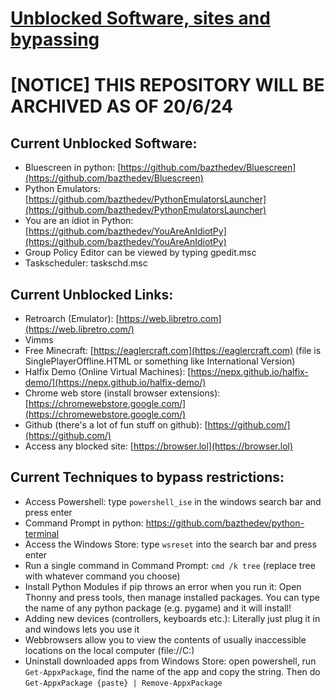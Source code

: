 # [Unblocked Software, sites and bypassing](https://bazthedev.github.io/Unblocked-Stuff)

# [NOTICE] THIS REPOSITORY WILL BE ARCHIVED AS OF 20/6/24

## Current Unblocked Software:
- Bluescreen in python: [https://github.com/bazthedev/Bluescreen](https://github.com/bazthedev/Bluescreen)
- Python Emulators: [https://github.com/bazthedev/PythonEmulatorsLauncher](https://github.com/bazthedev/PythonEmulatorsLauncher)
- You are an idiot in Python: [https://github.com/bazthedev/YouAreAnIdiotPy](https://github.com/bazthedev/YouAreAnIdiotPy)
- Group Policy Editor can be viewed by typing gpedit.msc
- Taskscheduler: taskschd.msc

## Current Unblocked Links:

- Retroarch (Emulator): [https://web.libretro.com](https://web.libretro.com/)
- Vimms
- Free Minecraft: [https://eaglercraft.com](https://eaglercraft.com) (file is SinglePlayerOffline.HTML or something like International Version)
- Halfix Demo (Online Virtual Machines): [https://nepx.github.io/halfix-demo/](https://nepx.github.io/halfix-demo/)
- Chrome web store (install browser extensions): [https://chromewebstore.google.com/](https://chromewebstore.google.com/)
- Github (there's a lot of fun stuff on github): [https://github.com/](https://github.com/)
- Access any blocked site: [https://browser.lol](https://browser.lol)

## Current Techniques to bypass restrictions:

- Access Powershell: type `powershell_ise` in the windows search bar and press enter
- Command Prompt in python: https://github.com/bazthedev/python-terminal
- Access the Windows Store: type `wsreset` into the search bar and press enter
- Run a single command in Command Prompt: `cmd /k tree` (replace tree with whatever command you choose)
- Install Python Modules if pip throws an error when you run it: Open Thonny and press tools, then manage installed packages. You can type the name of any python package (e.g. pygame) and it will install!
- Adding new devices (controllers, keyboards etc.): Literally just plug it in and windows lets you use it
- Webbrowsers allow you to view the contents of usually inaccessible locations on the local computer (file://C:\)
- Uninstall downloaded apps from Windows Store: open powershell, run `Get-AppxPackage`, find the name of the app and copy the string. Then do `Get-AppxPackage {paste} | Remove-AppxPackage`
